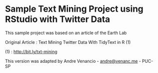 # Sample Text Mining Project using RStudio with Twitter Data

This sample project was based on an article of the Earth Lab

Original Article : Text Mining Twitter Data With TidyText in R (1)

(1) : http://bit.ly/txt-mining

This version was adapted by Andre Venancio - andre@venanc.me - PUC-SP
